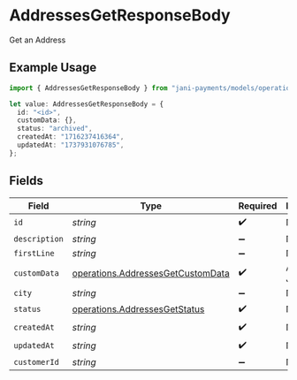 # AddressesGetResponseBody

Get an Address

## Example Usage

```typescript
import { AddressesGetResponseBody } from "jani-payments/models/operations";

let value: AddressesGetResponseBody = {
  id: "<id>",
  customData: {},
  status: "archived",
  createdAt: "1716237416364",
  updatedAt: "1737931076785",
};
```

## Fields

| Field                                                                                  | Type                                                                                   | Required                                                                               | Description                                                                            |
| -------------------------------------------------------------------------------------- | -------------------------------------------------------------------------------------- | -------------------------------------------------------------------------------------- | -------------------------------------------------------------------------------------- |
| `id`                                                                                   | *string*                                                                               | :heavy_check_mark:                                                                     | N/A                                                                                    |
| `description`                                                                          | *string*                                                                               | :heavy_minus_sign:                                                                     | N/A                                                                                    |
| `firstLine`                                                                            | *string*                                                                               | :heavy_minus_sign:                                                                     | N/A                                                                                    |
| `customData`                                                                           | [operations.AddressesGetCustomData](../../models/operations/addressesgetcustomdata.md) | :heavy_check_mark:                                                                     | Any valid JSON value                                                                   |
| `city`                                                                                 | *string*                                                                               | :heavy_minus_sign:                                                                     | N/A                                                                                    |
| `status`                                                                               | [operations.AddressesGetStatus](../../models/operations/addressesgetstatus.md)         | :heavy_check_mark:                                                                     | N/A                                                                                    |
| `createdAt`                                                                            | *string*                                                                               | :heavy_check_mark:                                                                     | N/A                                                                                    |
| `updatedAt`                                                                            | *string*                                                                               | :heavy_check_mark:                                                                     | N/A                                                                                    |
| `customerId`                                                                           | *string*                                                                               | :heavy_minus_sign:                                                                     | N/A                                                                                    |
